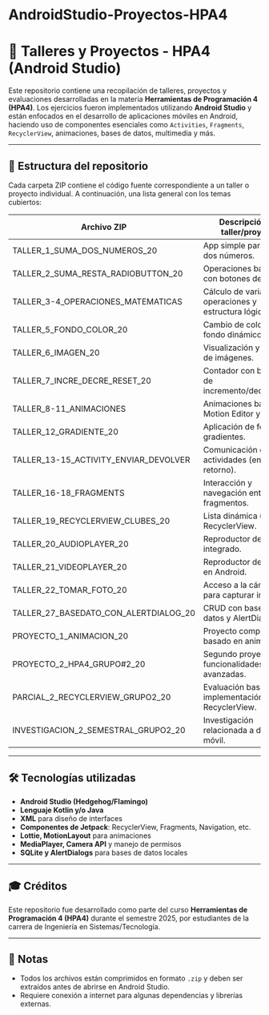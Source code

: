 # AndroidStudio-Proyectos-HPA4

# 📱 Talleres y Proyectos - HPA4 (Android Studio)

Este repositorio contiene una recopilación de talleres, proyectos y evaluaciones desarrolladas en la materia **Herramientas de Programación 4 (HPA4)**. Los ejercicios fueron implementados utilizando **Android Studio** y están enfocados en el desarrollo de aplicaciones móviles en Android, haciendo uso de componentes esenciales como `Activities`, `Fragments`, `RecyclerView`, animaciones, bases de datos, multimedia y más.

---

## 📂 Estructura del repositorio

Cada carpeta ZIP contiene el código fuente correspondiente a un taller o proyecto individual. A continuación, una lista general con los temas cubiertos:

| Archivo ZIP                                 | Descripción del taller/proyecto                         |
|--------------------------------------------|----------------------------------------------------------|
| TALLER_1_SUMA_DOS_NUMEROS_20               | App simple para sumar dos números.                      |
| TALLER_2_SUMA_RESTA_RADIOBUTTON_20         | Operaciones básicas con botones de opción.              |
| TALLER_3-4_OPERACIONES_MATEMATICAS         | Cálculo de varias operaciones y estructura lógica.      |
| TALLER_5_FONDO_COLOR_20                    | Cambio de color de fondo dinámico.                      |
| TALLER_6_IMAGEN_20                         | Visualización y gestión de imágenes.                    |
| TALLER_7_INCRE_DECRE_RESET_20              | Contador con botones de incremento/decremento.          |
| TALLER_8-11_ANIMACIONES                    | Animaciones básicas, Motion Editor y Lottie.            |
| TALLER_12_GRADIENTE_20                     | Aplicación de fondo con gradientes.                     |
| TALLER_13-15_ACTIVITY_ENVIAR_DEVOLVER      | Comunicación entre actividades (envío y retorno).       |
| TALLER_16-18_FRAGMENTS                     | Interacción y navegación entre fragmentos.              |
| TALLER_19_RECYCLERVIEW_CLUBES_20           | Lista dinámica usando RecyclerView.                     |
| TALLER_20_AUDIOPLAYER_20                   | Reproductor de audio integrado.                         |
| TALLER_21_VIDEOPLAYER_20                   | Reproductor de video en Android.                        |
| TALLER_22_TOMAR_FOTO_20                    | Acceso a la cámara para capturar imágenes.              |
| TALLER_27_BASEDATO_CON_ALERTDIALOG_20      | CRUD con base de datos y AlertDialog.                   |
| PROYECTO_1_ANIMACION_20                    | Proyecto completo basado en animaciones.                |
| PROYECTO_2_HPA4_GRUPO#2_20                 | Segundo proyecto con funcionalidades más avanzadas.     |
| PARCIAL_2_RECYCLERVIEW_GRUPO2_20           | Evaluación basada en implementación de RecyclerView.    |
| INVESTIGACION_2_SEMESTRAL_GRUPO2_20        | Investigación relacionada a desarrollo móvil.           |

---

## 🛠 Tecnologías utilizadas

- **Android Studio (Hedgehog/Flamingo)**
- **Lenguaje Kotlin y/o Java**
- **XML** para diseño de interfaces
- **Componentes de Jetpack**: RecyclerView, Fragments, Navigation, etc.
- **Lottie, MotionLayout** para animaciones
- **MediaPlayer, Camera API** y manejo de permisos
- **SQLite y AlertDialogs** para bases de datos locales

---

## 🎓 Créditos

Este repositorio fue desarrollado como parte del curso **Herramientas de Programación 4 (HPA4)** durante el semestre 2025, por estudiantes de la carrera de Ingeniería en Sistemas/Tecnología.

---

## 📌 Notas

- Todos los archivos están comprimidos en formato `.zip` y deben ser extraídos antes de abrirse en Android Studio.
- Requiere conexión a internet para algunas dependencias y librerías externas.
